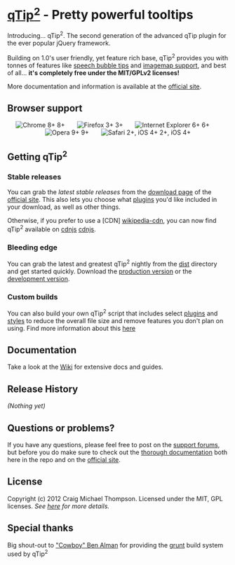 [qTip<sup>2</sup>][site] - Pretty powerful tooltips
================================

Introducing&hellip; qTip<sup>2</sup>. The second generation of the advanced qTip plugin for the ever popular jQuery framework.

Building on 1.0's user friendly, yet feature rich base, qTip<sup>2</sup> provides you with tonnes of features like
[speech bubble tips][tips] and [imagemap support][imgmap], and best of all... **it's completely free under the MIT/GPLv2 licenses!**

More documentation and information is available at the [official site][site].

## Browser support
<div style="text-transform: sub; text-align: center;">
<img src="http://media1.juggledesign.com/qtip2/images/browsers/64-chrome.png" title="Chrome 8+" /> 8+ &nbsp;&nbsp;&nbsp;&nbsp;&nbsp;
<img src="http://media1.juggledesign.com/qtip2/images/browsers/64-firefox.png" title="Firefox 3+" /> 3+ &nbsp;&nbsp;&nbsp;&nbsp;&nbsp;
<img src="http://media1.juggledesign.com/qtip2/images/browsers/64-ie.png" title="Internet Explorer 6+" /> 6+ &nbsp;&nbsp;&nbsp;&nbsp;&nbsp;
<img src="http://media1.juggledesign.com/qtip2/images/browsers/64-opera.png" title="Opera 9+" /> 9+ &nbsp;&nbsp;&nbsp;&nbsp;&nbsp;
<img src="http://media1.juggledesign.com/qtip2/images/browsers/64-safari.png" title="Safari 2+, iOS 4+" /> 2+, iOS 4+
</div>

## Getting qTip<sup>2</sup>

### Stable releases
You can grab the *latest stable releases* from the [download page][download] of the [official site][site]. This also lets
you choose what [plugins][plugins] you'd like included in your download, as well as other things.

Otherwise, if you prefer to use a [CDN] [wikipedia-cdn], you can now find qTip<sup>2</sup> available on [cdnjs] [cdnjs].

### Bleeding edge
You can grab the latest and greatest qTip<sup>2</sup> nightly from the [dist][dist] directory and get started quickly.
Download the [production version][min] or the [development version][max].


### Custom builds
You can also build your own qTip<sup>2</sup> script that includes select [plugins][plugins] and [styles][style] to reduce the overall file size and remove features
you don't plan on using. Find more information about this [here][build]

## Documentation
Take a look at the [Wiki][wiki] for extensive docs and guides.

## Release History
_(Nothing yet)_

## Questions or problems?
If you have any questions, please feel free to post on the [support forums][forums], but before you do make sure to
check out the [thorough documentation][wiki] both here in the repo and on the [official site][site].

## License
Copyright (c) 2012 Craig Michael Thompson. Licensed under the MIT, GPL licenses. *See [here][license] for more details.*

## Special thanks
Big shout-out to ["Cowboy" Ben Alman][cowboy] for providing the [grunt][grunt] build system used by qTip<sup>2</sup>

[min]: https://raw.github.com/Craga89/qtip2/master/dist/jquery.qtip.min.js
[max]: https://raw.github.com/Craga89/qtip2/master/dist/jquery.qtip.js

[dist]: /Craga89/qTip2/tree/master/dist
[wiki]: /Craga89/qTip2/wiki
[build]: /Craga89/qTip2/wiki/custom-build
[style]: /Craga89/qTip2/wiki/style
[plugins]: /Craga89/qTip2/wiki#plugins
[tips]: /Craga89/qTip2/wiki/tips
[imgmap]: /Craga89/qTip2/wiki/imagemap

[site]: http://craigsworks.com/projects/qtip2
[download]: http://craigsworks.com/projects/qtip2/download
[forums]: http://craigsworks.com/projects/forums
[license]: http://jquery.org/license

[cowboy]: https://github.com/cowboy
[grunt]: https://github.com/cowboy/grunt

[wikipedia-cdn]: http://en.wikipedia.org/wiki/Content_delivery_network "Content Delivery Network"
[cdnjs]: http://cdnjs.com/
